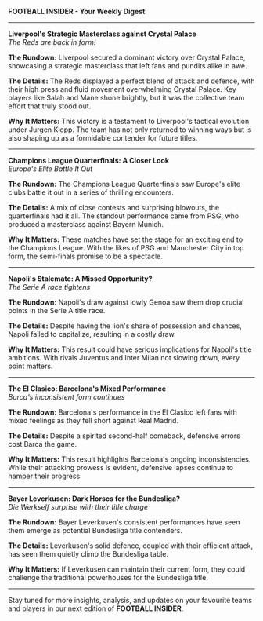 **FOOTBALL INSIDER - Your Weekly Digest**

---

**Liverpool's Strategic Masterclass against Crystal Palace**  
*The Reds are back in form!*

**The Rundown:** Liverpool secured a dominant victory over Crystal Palace, showcasing a strategic masterclass that left fans and pundits alike in awe.

**The Details:** The Reds displayed a perfect blend of attack and defence, with their high press and fluid movement overwhelming Crystal Palace. Key players like Salah and Mane shone brightly, but it was the collective team effort that truly stood out.

**Why It Matters:** This victory is a testament to Liverpool's tactical evolution under Jurgen Klopp. The team has not only returned to winning ways but is also shaping up as a formidable contender for future titles.

---

**Champions League Quarterfinals: A Closer Look**  
*Europe's Elite Battle It Out*

**The Rundown:** The Champions League Quarterfinals saw Europe's elite clubs battle it out in a series of thrilling encounters.

**The Details:** A mix of close contests and surprising blowouts, the quarterfinals had it all. The standout performance came from PSG, who produced a masterclass against Bayern Munich.

**Why It Matters:** These matches have set the stage for an exciting end to the Champions League. With the likes of PSG and Manchester City in top form, the semi-finals promise to be a spectacle.

---

**Napoli's Stalemate: A Missed Opportunity?**  
*The Serie A race tightens*

**The Rundown:** Napoli's draw against lowly Genoa saw them drop crucial points in the Serie A title race.

**The Details:** Despite having the lion's share of possession and chances, Napoli failed to capitalize, resulting in a costly draw.

**Why It Matters:** This result could have serious implications for Napoli's title ambitions. With rivals Juventus and Inter Milan not slowing down, every point matters.

---

**The El Clasico: Barcelona's Mixed Performance**  
*Barca's inconsistent form continues*

**The Rundown:** Barcelona's performance in the El Clasico left fans with mixed feelings as they fell short against Real Madrid.

**The Details:** Despite a spirited second-half comeback, defensive errors cost Barca the game.

**Why It Matters:** This result highlights Barcelona's ongoing inconsistencies. While their attacking prowess is evident, defensive lapses continue to hamper their progress.

---

**Bayer Leverkusen: Dark Horses for the Bundesliga?**  
*Die Werkself surprise with their title charge*

**The Rundown:** Bayer Leverkusen's consistent performances have seen them emerge as potential Bundesliga title contenders.

**The Details:** Leverkusen's solid defence, coupled with their efficient attack, has seen them quietly climb the Bundesliga table.

**Why It Matters:** If Leverkusen can maintain their current form, they could challenge the traditional powerhouses for the Bundesliga title.

---

Stay tuned for more insights, analysis, and updates on your favourite teams and players in our next edition of **FOOTBALL INSIDER**.